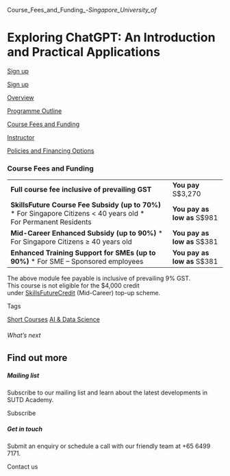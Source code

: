 Course_Fees_and_Funding_-_Singapore_University_of_



Exploring ChatGPT: An Introduction and Practical Applications
=============================================================

[Sign up](/admissions/academy/short-courses/short-courses-registration/?coursename=exploring-chatgpt-an-introduction-and-practical-applications&coursedate=20250507-20250509)

[Sign up](/admissions/academy/short-courses/short-courses-registration/?coursename=exploring-chatgpt-an-introduction-and-practical-applications&coursedate=20250507-20250509)

[Overview](/course/exploring-chatgpt-an-introduction-and-practical-applications/#tabs)

[Programme Outline](/course/exploring-chatgpt-an-introduction-and-practical-applications/programme-outline/#tabs)

[Course Fees and Funding](/course/exploring-chatgpt-an-introduction-and-practical-applications/course-fees-and-funding/#tabs)

[Instructor](/course/exploring-chatgpt-an-introduction-and-practical-applications/instructor/#tabs)

[Policies and Financing Options](/course/exploring-chatgpt-an-introduction-and-practical-applications/policies-and-financing-options/#tabs)

### Course Fees and Funding

|  |  |
| --- | --- |
| **Full course fee inclusive of prevailing GST** | **You pay**  S$3,270 |
| **SkillsFuture Course Fee Subsidy (up to 70%)**  * For Singapore Citizens < 40 years old * For Permanent Residents | **You pay as low as**  S$981 |
| **Mid-Career Enhanced Subsidy (up to 90%)**  * For Singapore Citizens ≥ 40 years old | **You pay as low as**  S$381 |
| **Enhanced Training Support for SMEs (up to 90%)**  * For SME – Sponsored employees | **You pay as low as**  S$381 |

The above module fee payable is inclusive of prevailing 9% GST.  
This course is not eligible for the $4,000 credit under [SkillsFuture](http://www.skillsfuture.gov.sg/credit)[Credit](http://www.skillsfuture.gov.sg/credit) (Mid-Career) top-up scheme.

Tags

[Short Courses](/admissions/academy/courses-and-modules/?academy-type-course=780)
[AI & Data Science](/admissions/academy/courses-and-modules/?discipline=782)

###### What’s next

Find out more
-------------

##### Mailing list

Subscribe to our mailing list and learn about the latest developments in SUTD Academy.

Subscribe

##### Get in touch

Submit an enquiry or schedule a call with our friendly team at +65 6499 7171.

Contact us

